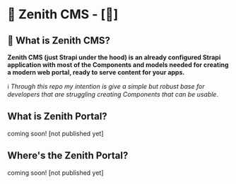 # 📖 Zenith CMS - [🚧]

## 📖  What is Zenith CMS?

**Zenith CMS (just Strapi under the hood) is an already configured Strapi application with most of the Components and models needed for creating a modern web portal, ready to serve content for your apps.**

ℹ️   *Through this repo my intention is give a simple but robust base for developers that are struggling creating Components that can be usable*.

## What is Zenith Portal?

coming soon! [not published yet]

## Where's the Zenith Portal?

coming soon! [not published yet]
